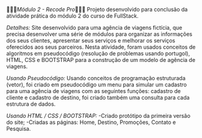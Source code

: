 👩🏼‍💻*Módulo 2 - Recode Pro*👩🏼‍💻
Projeto desenvolvido para conclusão da atividade prática do módulo 2 do curso de FullStack.

*Detalhes:*
Site desenvolvido para uma agência de viagens fictícia, que precisa desenvolver uma série de módulos para organizar as informações 
dos seus clientes, apresentar seus serviços e melhorar os serviços oferecidos aos seus parceiros. 
Nesta atividade, foram usados conceitos de algoritmos em pseudocódigo (resolução de problemas usando portugol), 
HTML, CSS e BOOTSTRAP para a construção de um modelo de agência de viagens.

*Usando Pseudocódigo:*
Usando conceitos de programação estruturada (vetor), foi criado em pseudocódigo um menu para simular um cadastro 
para uma agência de viagens com as seguintes funções: cadastro de cliente e cadastro de destino, foi criado também 
uma consulta para cada estrutura de dados. 

*Usando HTML / CSS / BOOTSTRAP:* 
-Criado protótipo da primeira versão do site; 
-Criadas as páginas: Home, Destino, Promoções, Contato e Pesquisa.
